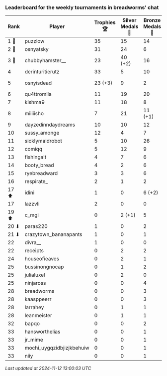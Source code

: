 ### Leaderboard for the weekly tournaments in breadworms' chat
| Rank | Player | Trophies 🏆 | Silver Medals 🥈 | Bronze Medals 🥉 | Points |
|------|--------|-------------|------------------|------------------|--------|
| 1 🥇 | puzzlow | 35 | 15 | 14 | 127.0 |
| 2 🥈 | osnyatsky | 31 | 24 | 6 | 120.0 |
| 3 🥉 | chubbyhamster__ | 23 | 40 (+2) | 16 | 117.0 (+2.0) |
| 4 | derinturitierutz | 33 | 5 | 10 | 109.0 |
| 5 | osnyisdead | 23 (+3) | 9 | 2 | 79.0 (+9.0) |
| 6 | qu4ttromila | 11 | 19 | 20 | 62.0 |
| 7 | kishma9 | 11 | 18 | 8 | 55.0 |
| 8 | miiiiisho | 7 | 21 | 11 (+1) | 47.5 (+0.5) |
| 9 | dayzedinndaydreams | 10 | 10 | 12 | 46.0 |
| 10 | sussy_amonge | 12 | 4 | 7 | 43.5 |
| 11 | sicklymaidrobot | 5 | 10 | 26 | 38.0 |
| 12 | comiqq | 5 | 12 | 9 | 31.5 |
| 13 | fishingalt | 4 | 7 | 6 | 22.0 |
| 14 | booty_bread | 4 | 2 | 6 | 17.0 |
| 15 | ryebreadward | 3 | 3 | 6 | 15.0 |
| 16 | respirate_ | 2 | 1 | 2 | 8.0 |
| 17 ⬆| idini | 1 | 0 | 6 (+2) | 6.0 (+1.0) |
| 17 | lazzvli | 2 | 0 | 0 | 6.0 |
| 19 ⬆| c_mgi | 0 | 2 (+1) | 5 | 4.5 (+1.0) |
| 20 ⬇| paras220 | 1 | 0 | 2 | 4.0 |
| 21 ⬇| crazytown_bananapants | 1 | 0 | 1 | 3.5 |
| 22 | divra__ | 1 | 0 | 0 | 3.0 |
| 22 | receipts | 0 | 2 | 2 | 3.0 |
| 24 | houseofieaves | 0 | 2 | 1 | 2.5 |
| 25 | bussinongnocap | 0 | 1 | 2 | 2.0 |
| 25 | julialuxel | 0 | 2 | 0 | 2.0 |
| 25 | ninjaross | 0 | 0 | 4 | 2.0 |
| 28 | breadworms | 0 | 0 | 3 | 1.5 |
| 28 | kaasppeerr | 0 | 0 | 3 | 1.5 |
| 28 | larrahey | 0 | 1 | 1 | 1.5 |
| 28 | leanmeister | 0 | 1 | 1 | 1.5 |
| 32 | bapqo | 0 | 0 | 2 | 1.0 |
| 33 | hansworthelias | 0 | 0 | 1 | 0.5 |
| 33 | jr_mime | 0 | 0 | 1 | 0.5 |
| 33 | mochi_uygqzidbjizjkbehuiw | 0 | 0 | 1 | 0.5 |
| 33 | niiy | 0 | 0 | 1 | 0.5 |

_Last updated at 2024-11-12 13:00:03 UTC_